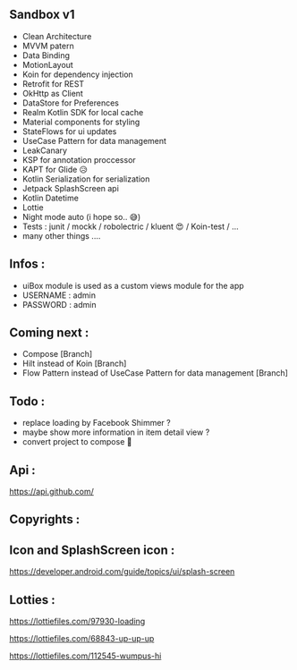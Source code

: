 ## Sandbox v1
- Clean Architecture
- MVVM patern
- Data Binding
- MotionLayout
- Koin for dependency injection
- Retrofit for REST
- OkHttp as Client
- DataStore for Preferences
- Realm Kotlin SDK for local cache
- Material components for styling
- StateFlows for ui updates
- UseCase Pattern for data management
- LeakCanary
- KSP for annotation proccessor
- KAPT for Glide 😥
- Kotlin Serialization for serialization 
- Jetpack SplashScreen api
- Kotlin Datetime
- Lottie
- Night mode auto (i hope so.. 😅)
- Tests : junit / mockk / robolectric / kluent 😍 / Koin-test / ...
- many other things ....

## Infos :
- uiBox module is used as a custom views module for the app
- USERNAME : admin
- PASSWORD : admin

## Coming next : 
- Compose [Branch]
- Hilt instead of Koin [Branch]
- Flow Pattern instead of UseCase Pattern for data management [Branch]

## Todo : 
- replace loading by Facebook Shimmer ?
- maybe show more information in item detail view ?
- convert project to compose 🤩

## Api : 
https://api.github.com/

## Copyrights :
## Icon and SplashScreen icon : 
https://developer.android.com/guide/topics/ui/splash-screen

## Lotties : 
https://lottiefiles.com/97930-loading

https://lottiefiles.com/68843-up-up-up

https://lottiefiles.com/112545-wumpus-hi
